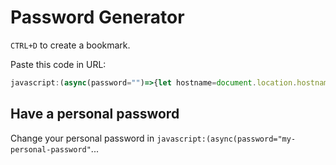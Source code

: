 # Password Generator

`CTRL+D` to create a bookmark.

Paste this code in URL:

```javascript
javascript:(async(password="")=>{let hostname=document.location.hostname;const regex=/\w+\.(com|net|br|org).*$/;hostname.match(regex)&&(hostname=hostname.match(regex)[0]);const preffixedHostname=`${password}${hostname}`;(text=>{const elem=document.createElement("textarea");document.body.append(elem),elem.value=text,elem.select(),document.execCommand("copy"),elem.remove()})(password="*1"+(await async function(message){const msgUint8=(new TextEncoder).encode(message),hashBuffer=await crypto.subtle.digest("SHA-256",msgUint8);return btoa(new Uint8Array(hashBuffer))}(preffixedHostname)).substring(0,14)),console.debug({hostname:hostname,password:password})})();
```

## Have a personal password

Change your personal password in `javascript:(async(password="my-personal-password"`...
